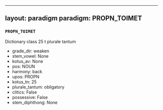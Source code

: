
---
layout: paradigm
paradigm: PROPN_TOIMET
---
### ` PROPN_TOIMET `

Dictionary class 25 t plurale tantum
* grade_dir: weaken
* stem_vowel: None
* kotus_av: None
* pos: NOUN
* harmony: back
* upos: PROPN
* kotus_tn: 25
* plurale_tantum: obligatory
* clitics: False
* possessive: False
* stem_diphthong: None
